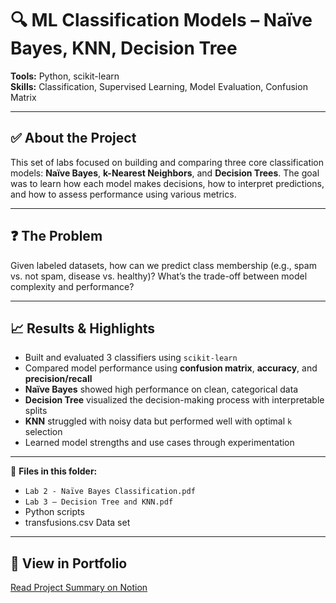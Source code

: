 # 🔍 ML Classification Models – Naïve Bayes, KNN, Decision Tree

**Tools:** Python, scikit-learn  
**Skills:** Classification, Supervised Learning, Model Evaluation, Confusion Matrix

---

## ✅ About the Project  
This set of labs focused on building and comparing three core classification models: **Naïve Bayes**, **k-Nearest Neighbors**, and **Decision Trees**. The goal was to learn how each model makes decisions, how to interpret predictions, and how to assess performance using various metrics.

---

## ❓ The Problem  
Given labeled datasets, how can we predict class membership (e.g., spam vs. not spam, disease vs. healthy)? What’s the trade-off between model complexity and performance?

---

## 📈 Results & Highlights  
- Built and evaluated 3 classifiers using `scikit-learn`  
- Compared model performance using **confusion matrix**, **accuracy**, and **precision/recall**  
- **Naïve Bayes** showed high performance on clean, categorical data  
- **Decision Tree** visualized the decision-making process with interpretable splits  
- **KNN** struggled with noisy data but performed well with optimal `k` selection  
- Learned model strengths and use cases through experimentation

---

📎 **Files in this folder:**  
- `Lab 2 - Naïve Bayes Classification.pdf`  
- `Lab 3 – Decision Tree and KNN.pdf`  
- Python scripts
- transfusions.csv Data set

---

## 🔗 View in Portfolio  
[Read Project Summary on Notion](https://transparent-rook-33b.notion.site/Hey-I-m-Shreeya-Sampat-1c1c4f21290c80a7a02ef878ea11233c?p=1c1c4f21290c81d69a00c66c41b044d5&pm=c)
